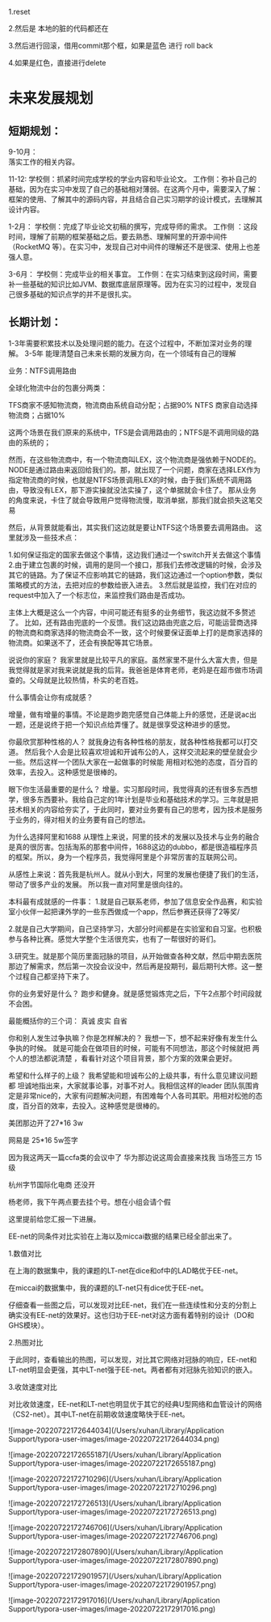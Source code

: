 1.reset

2.然后是 本地的脏的代码都还在 

3.然后进行回滚，借用commit那个框，如果是蓝色 进行 roll back

4.如果是红色，直接进行delete









# 未来发展规划

## 短期规划：

9-10月：	
落实工作的相关内容。

11-12:
学校侧：抓紧时间完成学校的学业内容和毕业论文。
工作侧：弥补自己的基础，因为在实习中发现了自己的基础相对薄弱。在这两个月中，需要深入了解：框架的使用、了解其中的源码内容，并且结合自己实习期学的设计模式，去理解其设计内容。

1-2月：
学校侧：完成了毕业论文初稿的撰写，完成导师的需求。
工作侧 ：这段时间，理解了前期的框架基础之后。要去熟悉、理解阿里的开源中间件（RocketMQ 等）。在实习中，发现自己对中间件的理解还不是很深、使用上也差强人意。

3-6月：
学校侧：完成毕业的相关事宜。
工作侧：在实习结束到这段时间，需要补一些基础的知识比如JVM、数据库底层原理等。因为在实习的过程中，发现自己很多基础的知识点学的并不是很扎实。

## 长期计划：

1-3年需要积累技术以及处理问题的能力。在这个过程中，不断加深对业务的理解。
3-5年 能理清楚自己未来长期的发展方向，在一个领域有自己的理解



业务：NTFS调用路由

全球化物流中台的包裹分两类：

TFS商家不感知物流商，物流商由系统自动分配；占据90%
NTFS 商家自动选择物流商；占据10%

这两个场景在我们原来的系统中，TFS是会调用路由的；NTFS是不调用同级的路由的系统的；

然而，在这些物流商中，有一个物流商叫LEX，这个物流商是强依赖于NODE的。NODE是通过路由来返回给我们的。那，就出现了一个问题，商家在选择LEX作为指定物流商的时候，也就是NTFS场景调用LEX的时候，由于我们系统不调用路由，导致没有LEX，那下游实操就没法实操了，这个单据就会卡住了。
那从业务的角度来说，卡住了就会导致用户觉得物流慢，取消单据，那我们就会损失这笔交易

然后，从背景就能看出，其实我们这边就是要让NTFS这个场景要去调用路由。
这里就涉及一些技术点：

1.如何保证指定的国家去做这个事情，这边我们通过一个switch开关去做这个事情
2.由于建立包裹的时候，调用的是同一个接口，那我们去修改逻辑的时候，会涉及其它的链路。为了保证不应影响其它的链路，我们这边通过一个option参数，类似策略模式的方法，去把对应的参数给嵌入进去。
3.然后就是监控，我们在对应的request中加入了一个标志位，来监控我们路由是否成功。

主体上大概是这么一个内容，中间可能还有挺多的业务细节，我这边就不多赘述了。
比如，还有路由兜底的一个反馈。我们这边路由兜底之后，可能运营商选择的物流商和商家选择的物流商会不一致，这个时候要保证面单上打的是商家选择的物流商。如果送不了，还会有换配等其它场景。



说说你的家庭？
我家里就是比较平凡的家庭。虽然家里不是什么大富大贵，但是我觉得就是家对我来说就是我的后背。我爸爸是体育老师，老妈是在超市做市场调查的。父母就是比较热情，朴实的老百姓。



什么事情会让你有成就感？

增量，做有增量的事情。不论是跑步跑完感觉自己体能上升的感觉，还是说ac出一题，还是说终于把一个知识点给弄懂了。就是很享受这种进步的感觉。



你最欣赏那种性格的人？
就我身边有各种性格的朋友，就各种性格我都可以打交道。
然后我个人会是比较喜欢坦诚和开诚布公的人，这样交流起来的壁垒就会少一些。然后这样一个团队大家在一起做事的时候能
用相对松弛的态度，百分百的效率，去投入。这种感觉是很棒的。

眼下你生活最重要的是什么？
增量。实习那段时间，我觉得真的还有很多东西想学，很多东西要补。我给自己定的1年计划是毕业和基础技术的学习。三年就是把技术相关的内容给夯实了，于此同时，要对业务要有自己的思考，因为技术是服务于业务的，得对相关的业务要有自己的想法。

为什么选择阿里和1688
从理性上来说，阿里的技术的发展以及技术与业务的融合是真的很厉害。包括淘系的那套中间件，1688这边的dubbo，都是很造福程序员的框架。所以，身为一个程序员，我觉得阿里是个非常厉害的互联网公司。

从感性上来说：首先我是杭州人。就从小到大，阿里的发展也便捷了我们的生活，带动了很多产业的发展。 所以我一直对阿里是很向往的。



本科最有成就感的一件事：
1.就是自己联系老师，参加了信息安全作品赛，和实验室小伙伴一起把课外学的一些东西做成一个app，然后参赛还获得了2等奖/

2.就是自己大学期间，自己坚持学习，大部分时间都是在实验室和自习室。也积极参与各种比赛。感觉大学整个生活很充实，也有了一帮很好的哥们。

3.研究生。就是那个简历里面冠脉的项目，从开始做查各种文献，然后中期去医院那边了解需求，然后第一次投会议没中，然后再是投期刊，最后期刊大修。这一整个过程自己都坚持下来了。

你的业务爱好是什么？
跑步和健身。就是感觉锻炼完之后，下午2点那个时间段就不会困。 



最能概括你的三个词：
真诚 皮实 自省



你和别人发生过争执嘛？你是怎样解决的？
我想一下，想不起来好像有发生什么争执的时候。 就是可能会在做项目的时候，可能有不同想法，那这个时候就把 两个人的想法都说清楚 ，看看针对这个项目背景，那个方案的效果会更好。

希望和什么样子的上级？
我希望能和坦诚布公的上级共事，有什么意见建议问题 都 坦诚地指出来，大家就事论事，对事不对人。我相信这样的leader 团队氛围肯定是非常nice的，大家有问题解决问题，有困难每个人各司其职。用相对松弛的态度，百分百的效率，去投入。这种感觉是很棒的。





美团那边开了27*16 3w

网易是 25*16 5w签字

因为我这两天一篇ccfa类的会议中了 华为那边说这周会直接来找我  当场签三方 15级

杭州字节国际化电商 还没开 



杨老师，我下午两点要去挂个号。想在小组会请个假

这里提前给您汇报一下进展。

EE-net的同条件对比实验在上海以及miccai数据的结果已经全部出来了。

1.数值对比

在上海的数据集中，我的课题的LT-net在dice和of中的LAD略优于EE-net。

在miccai的数据集中，我的课题的LT-net只有dice优于EE-net。

仔细查看一些图之后，可以发现对比EE-net，我们在一些连续性和分支的分割上确实没有EE-net的效果好。这也归功于EE-net对这方面有着特别的设计（DO和GHS模块）。

2.热图对比

于此同时，查看输出的热图，可以发现，对比其它网络对冠脉的响应，EE-net和LT-net明显会更强，其中LT-net强于EE-net。两者都有对冠脉先验知识的嵌入。

3.收敛速度对比

对比收敛速度，EE-net和LT-net也明显优于其它的经典U型网络和血管设计的网络（CS2-net）。其中LT-net在前期收敛速度略快于EE-net。







![image-20220722172644034](/Users/xuhan/Library/Application Support/typora-user-images/image-20220722172644034.png)

![image-20220722172655187](/Users/xuhan/Library/Application Support/typora-user-images/image-20220722172655187.png)

![image-20220722172710296](/Users/xuhan/Library/Application Support/typora-user-images/image-20220722172710296.png)

![image-20220722172726513](/Users/xuhan/Library/Application Support/typora-user-images/image-20220722172726513.png)

![image-20220722172746706](/Users/xuhan/Library/Application Support/typora-user-images/image-20220722172746706.png)

![image-20220722172807890](/Users/xuhan/Library/Application Support/typora-user-images/image-20220722172807890.png)

![image-20220722172901957](/Users/xuhan/Library/Application Support/typora-user-images/image-20220722172901957.png)

![image-20220722172917016](/Users/xuhan/Library/Application Support/typora-user-images/image-20220722172917016.png)
